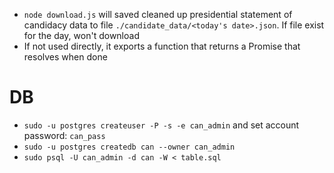 + `node download.js` will saved cleaned up presidential statement of candidacy data to file `./candidate_data/<today's date>.json`. If file exist for the day, won't download
+ If not used directly, it exports a function that returns a Promise that resolves
  when done

# DB

+ `sudo -u postgres createuser -P -s -e can_admin` and set account password: `can_pass`
+ `sudo -u postgres createdb can --owner can_admin`
+ `sudo psql -U can_admin -d can -W < table.sql`